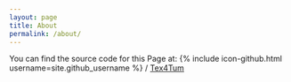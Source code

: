 ```yaml
---
layout: page
title: About
permalink: /about/
---
```


You can find the source code for this Page at:
{% include icon-github.html username=site.github_username %} /
[Tex4Tum](https://github.com/latex4ei/tex4tum)
